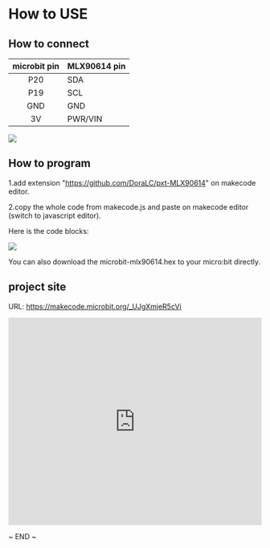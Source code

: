 # How to USE


## How to connect

|microbit pin |MLX90614 pin|
|:-----------:|:-----------|
|   P20       |   SDA      |
|   P19       |   SCL      |
|   GND       |   GND      |
|   3V        |   PWR/VIN  |


![](https://pxt.azureedge.net/blob/64c6ccff8e3ee82c4224874e5cacc9d0d5c60132/static/mb/device/pins-0.png)


## How to program

1.add extension "https://github.com/DoraLC/pxt-MLX90614" on makecode editor.

2.copy the whole code from makecode.js and paste on makecode editor (switch to javascript editor).

Here is the code blocks:

![](makecode-blocks.png)

You can also download the microbit-mlx90614.hex to your micro:bit directly.


## project site


URL: https://makecode.microbit.org/_UJgXmjeR5cVi


<div style="position:relative;height:0;padding-bottom:81.97%;overflow:hidden;"><iframe style="position:absolute;top:0;left:0;width:100%;height:100%;" src="https://makecode.microbit.org/---run?id=_UJgXmjeR5cVi" allowfullscreen="allowfullscreen" sandbox="allow-popups allow-forms allow-scripts allow-same-origin" frameborder="0"></iframe></div>

~ END ~